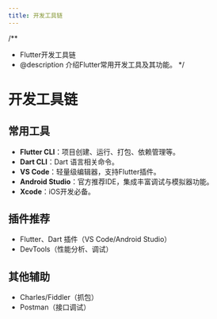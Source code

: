 ```yaml
---
title: 开发工具链
---
```


/**
 * Flutter开发工具链
 * @description 介绍Flutter常用开发工具及其功能。
 */

# 开发工具链

## 常用工具
- **Flutter CLI**：项目创建、运行、打包、依赖管理等。
- **Dart CLI**：Dart 语言相关命令。
- **VS Code**：轻量级编辑器，支持Flutter插件。
- **Android Studio**：官方推荐IDE，集成丰富调试与模拟器功能。
- **Xcode**：iOS开发必备。

## 插件推荐
- Flutter、Dart 插件（VS Code/Android Studio）
- DevTools（性能分析、调试）

## 其他辅助
- Charles/Fiddler（抓包）
- Postman（接口调试） 